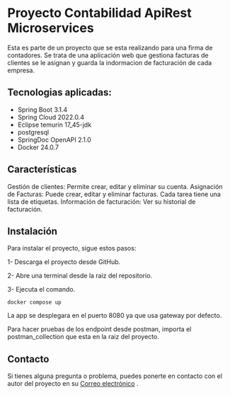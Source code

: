 # Proyecto Contabilidad ApiRest Microservices

Esta es parte de un proyecto que se esta realizando para una firma de contadores. Se trata de una aplicación web
que gestiona facturas de clientes se le asignan y guarda la indormacion de facturación de cada empresa.

## Tecnologias aplicadas:

* Spring Boot 3.1.4
* Spring Cloud 2022.0.4
* Eclipse temurin 17_45-jdk
* postgresql
* SpringDoc OpenAPI 2.1.0
* Docker 24.0.7

## Características
Gestión de clientes: Permite crear, editar y eliminar su cuenta.
Asignación de Facturas: Puede crear, editar y eliminar facturas. Cada tarea tiene una lista de etiquetas.
Información de facturación: Ver su historial de facturación.

## Instalación

Para instalar el proyecto, sigue estos pasos:

1- Descarga el proyecto desde GitHub.

2- Abre una terminal desde la raiz del repositorio.

3- Ejecuta el comando.

```
docker compose up
```

La app se desplegara en el puerto 8080 ya que usa gateway por defecto.

Para hacer pruebas de los endpoint desde postman, importa el postman_collection que esta en la raiz del proyecto.

## Contacto

Si tienes alguna pregunta o problema, puedes ponerte en contacto con el autor del proyecto en
su [Correo electrónico](mailto:davidsantiago434@gmail.com) .
